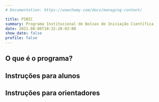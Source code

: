 ```yaml
---
# Documentation: https://wowchemy.com/docs/managing-content/

title: PIBIC
summary: Programa Institucional de Bolsas de Iniciação Científica
date: 2021-08-06T10:32:28-03:00
show_date: false
profile: false
---
```


## O que é o programa?

## Instruções para alunos

## Instruções para orientadores
